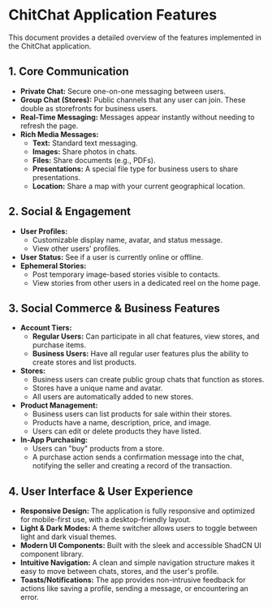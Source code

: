 # ChitChat Application Features

This document provides a detailed overview of the features implemented in the ChitChat application.

## 1. Core Communication

- **Private Chat:** Secure one-on-one messaging between users.
- **Group Chat (Stores):** Public channels that any user can join. These double as storefronts for business users.
- **Real-Time Messaging:** Messages appear instantly without needing to refresh the page.
- **Rich Media Messages:**
  - **Text:** Standard text messaging.
  - **Images:** Share photos in chats.
  - **Files:** Share documents (e.g., PDFs).
  - **Presentations:** A special file type for business users to share presentations.
  - **Location:** Share a map with your current geographical location.

## 2. Social & Engagement

- **User Profiles:**
  - Customizable display name, avatar, and status message.
  - View other users' profiles.
- **User Status:** See if a user is currently online or offline.
- **Ephemeral Stories:**
  - Post temporary image-based stories visible to contacts.
  - View stories from other users in a dedicated reel on the home page.

## 3. Social Commerce & Business Features

- **Account Tiers:**
  - **Regular Users:** Can participate in all chat features, view stores, and purchase items.
  - **Business Users:** Have all regular user features plus the ability to create stores and list products.
- **Stores:**
  - Business users can create public group chats that function as stores.
  - Stores have a unique name and avatar.
  - All users are automatically added to new stores.
- **Product Management:**
  - Business users can list products for sale within their stores.
  - Products have a name, description, price, and image.
  - Users can edit or delete products they have listed.
- **In-App Purchasing:**
  - Users can "buy" products from a store.
  - A purchase action sends a confirmation message into the chat, notifying the seller and creating a record of the transaction.

## 4. User Interface & User Experience

- **Responsive Design:** The application is fully responsive and optimized for mobile-first use, with a desktop-friendly layout.
- **Light & Dark Modes:** A theme switcher allows users to toggle between light and dark visual themes.
- **Modern UI Components:** Built with the sleek and accessible ShadCN UI component library.
- **Intuitive Navigation:** A clean and simple navigation structure makes it easy to move between chats, stores, and the user's profile.
- **Toasts/Notifications:** The app provides non-intrusive feedback for actions like saving a profile, sending a message, or encountering an error.
